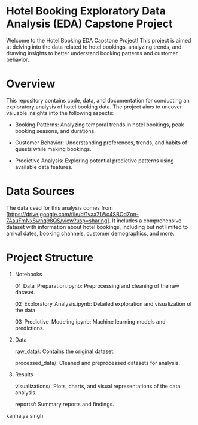 # Hotel Booking Exploratory Data Analysis (EDA) Capstone Project
  Welcome to the Hotel Booking EDA Capstone Project! This project is aimed at delving into the data related to hotel 
  bookings, analyzing trends, and drawing insights to better understand booking patterns and customer behavior.

# Overview
  This repository contains code, data, and documentation for conducting an exploratory analysis of hotel booking data. The 
  project aims to uncover valuable insights into the following aspects:

* Booking Patterns: Analyzing temporal trends in hotel bookings, peak booking seasons, and durations.

* Customer Behavior: Understanding preferences, trends, and habits of guests while making bookings.

* Predictive Analysis: Exploring potential predictive patterns using available data features.

# Data Sources
The data used for this analysis comes from [https://drive.google.com/file/d/1vaa71Wc4SBOdZon-7AauFmNx8wnq98QS/view?usp=sharing]. It includes a comprehensive dataset with information about hotel bookings, including but not limited to arrival dates, booking channels, customer demographics, and more.

# Project Structure

1. Notebooks

   01_Data_Preparation.ipynb: Preprocessing and cleaning of the raw dataset.

   02_Exploratory_Analysis.ipynb: Detailed exploration and visualization of the data.

   03_Predictive_Modeling.ipynb: Machine learning models and predictions.

2. Data

   raw_data/: Contains the original dataset.

   processed_data/: Cleaned and preprocessed datasets for analysis.

3. Results

   visualizations/: Plots, charts, and visual representations of the data analysis.

   reports/: Summary reports and findings.


 kanhaiya singh
